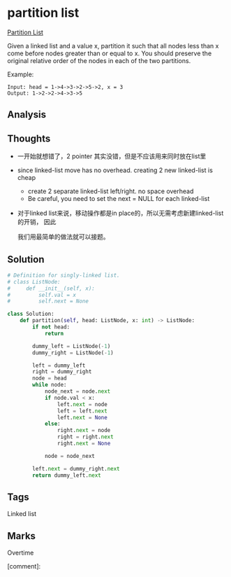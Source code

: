 #  partition list

[Partition List](https://leetcode.com/problems/partition-list)

Given a linked list and a value x, partition it such that all nodes less than x come before nodes greater than or equal to x. You should preserve the original relative order of the nodes in each of the two partitions.

Example:

```text
Input: head = 1->4->3->2->5->2, x = 3
Output: 1->2->2->4->3->5
```

## Analysis

## Thoughts

* 一开始就想错了，2 pointer 其实没错，但是不应该用来同时放在list里
* since linked-list move has no overhead. creating 2 new linked-list is cheap
  * create 2 separate linked-list left/right. no space overhead
  * Be careful, you need to set the next = NULL for each linked-list
* 对于linked list来说，移动操作都是in place的，所以无需考虑新建linked-list的开销， 因此

  我们用最简单的做法就可以接题。

## Solution

```python
# Definition for singly-linked list.
# class ListNode:
#     def __init__(self, x):
#         self.val = x
#         self.next = None

class Solution:
    def partition(self, head: ListNode, x: int) -> ListNode:
        if not head:
            return 

        dummy_left = ListNode(-1)
        dummy_right = ListNode(-1)

        left = dummy_left
        right = dummy_right
        node = head
        while node:
            node_next = node.next
            if node.val < x:
                left.next = node
                left = left.next
                left.next = None
            else:
                right.next = node
                right = right.next
                right.next = None

            node = node_next

        left.next = dummy_right.next
        return dummy_left.next
```

## Tags

Linked list

## Marks

Overtime

\[comment\]: 

